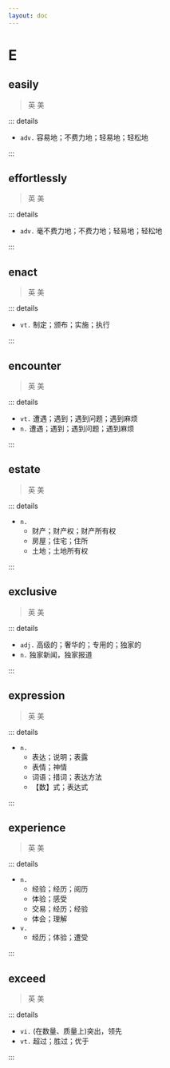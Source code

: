 ```yaml
---
layout: doc
---
```


# E

## easily
> 英 <Phonetic word="easily" lang="en-GB" phonetic="/ˈiːzlɪ/"/>
> 美 <Phonetic word="easily" lang="en-US" phonetic="/ˈiːzlɪ/"/>

::: details

- `adv.` 容易地；不费力地；轻易地；轻松地

:::

## effortlessly
> 英 <Phonetic word="effortlessly" lang="en-GB" phonetic="/ɪˈfɔːtlɪsli/"/>
> 美 <Phonetic word="effortlessly" lang="en-US" phonetic="/ɪˈfɔːtlɪsli/"/>

::: details

- `adv.` 毫不费力地；不费力地；轻易地；轻松地

:::

## enact
> 英 <Phonetic word="enact" lang="en-GB" phonetic="/ɪnˈkɑːt/"/>
> 美 <Phonetic word="enact" lang="en-US" phonetic="/ɪnˈkɑːt/"/>

::: details

- `vt.` 制定；颁布；实施；执行

:::

## encounter
> 英 <Phonetic word="encounter" lang="en-GB" phonetic="/ɪnˈkaʊntə/"/>
> 美 <Phonetic word="encounter" lang="en-US" phonetic="/ɪnˈkaʊntə/"/>

::: details

- `vt.` 遭遇；遇到；遇到问题；遇到麻烦
- `n.` 遭遇；遇到；遇到问题；遇到麻烦

:::

## estate
> 英 <Phonetic word="estate" lang="en-GB" phonetic="/ɪ'steɪt/"/>
> 美 <Phonetic word="estate" lang="en-US" phonetic="/ɪ'steɪt/"/>

::: details

- `n.`
    * 财产；财产权；财产所有权
    * 房屋；住宅；住所
    * 土地；土地所有权
    
:::

## exclusive
> 英 <Phonetic word="exclusive" lang="en-GB" phonetic="/ɪkˈskluːsɪv/"/>
> 美 <Phonetic word="exclusive" lang="en-US" phonetic="/ɪkˈskluːsɪv/"/>

::: details

- `adj.` 高级的；奢华的；专用的；独家的
- `n.` 独家新闻，独家报道

:::

## expression
> 英 <Phonetic word="expression" lang="en-GB" phonetic="/ɪkˈspreʃn/"/>
> 美 <Phonetic word="expression" lang="en-US" phonetic="/ɪkˈspreʃn/"/>

::: details

- `n.` 
    * 表达；说明；表露
    * 表情；神情
    * 词语；措词；表达方法
    * 【数】式；表达式

:::

## experience
> 英 <Phonetic word="experience" lang="en-GB" phonetic="/ɪkˈspɪəriəns/"/>
> 美 <Phonetic word="experience" lang="en-US" phonetic="/ɪkˈspɪəriəns/"/>

::: details

- `n.`
    * 经验；经历；阅历
    * 体验；感受
    * 交易；经历；经验
    * 体会；理解
- `v.`
   * 经历；体验；遭受

:::

## exceed
> 英 <Phonetic word="exceed" lang="en-GB" phonetic="/ɪk'siːd/"/>
> 美 <Phonetic word="exceed" lang="en-US" phonetic="/ɪk'siːd/"/>

::: details

- `vi.`  (在数量、质量上)突出，领先
- `vt.` 超过；胜过；优于

:::
